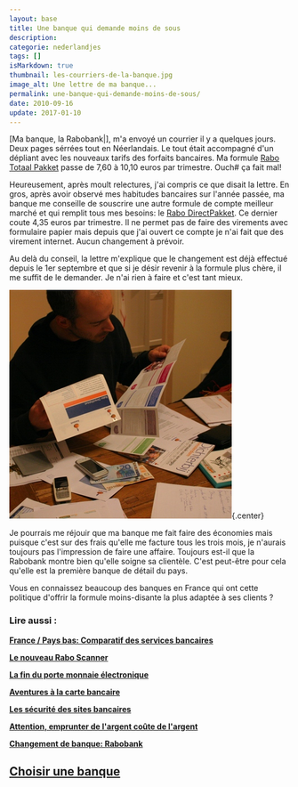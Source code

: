 ```yaml
---
layout: base
title: Une banque qui demande moins de sous
description: 
categorie: nederlandjes
tags: []
isMarkdown: true
thumbnail: les-courriers-de-la-banque.jpg
image_alt: Une lettre de ma banque...
permalink: une-banque-qui-demande-moins-de-sous/
date: 2010-09-16
update: 2017-01-10
---
```




[Ma banque, la Rabobank|], m'a envoyé un courrier il y a quelques jours. Deux pages sérrées tout en Néerlandais. Le tout était accompagné d'un dépliant avec les nouveaux tarifs des forfaits bancaires. Ma formule [Rabo Totaal Pakket](http://www.rabobank.nl/particulieren/producten/betalen/voor_uzelf/rabo_totaalpakket/default) passe de 7,60 à 10,10 euros par trimestre. Ouch# ça fait mal!

Heureusement, après moult relectures, j'ai compris ce que disait la lettre. En gros, après avoir observé mes habitudes bancaires sur l'année passée, ma banque me conseille de souscrire une autre formule de compte meilleur marché et qui remplit tous mes besoins: le [Rabo DirectPakket](http://www.rabobank.nl/particulieren/producten/betalen/voor_uzelf/rabo_directpakket/default). Ce dernier coute 4,35 euros par trimestre. Il ne permet pas de faire des virements avec formulaire papier mais depuis que j'ai ouvert ce compte je n'ai fait que des virement internet. Aucun changement à prévoir.

Au delà du conseil, la lettre m'explique que le changement est déjà effectué depuis le 1er septembre et que si je désir revenir à la formule plus chère, il me suffit de le demander. Je n'ai rien à faire et c'est tant mieux.

![Une lettre de ma banque...](les-courriers-de-la-banque.jpg){.center}

Je pourrais me réjouir que ma banque me fait faire des économies mais puisque c'est sur des frais qu'elle me facture tous les trois mois, je n'aurais toujours pas l'impression de faire une affaire. Toujours est-il que la Rabobank montre bien qu'elle soigne sa clientèle. C'est peut-être pour cela qu'elle est la première banque de détail du pays. 

Vous en connaissez beaucoup des banques en France qui ont cette politique d'offrir la formule moins-disante la plus adaptée à ses clients ?

### Lire aussi :
 **[France / Pays bas: Comparatif des services bancaires](/france-pays-bas-comparatif-des-services-bancaires)**

 **[Le nouveau Rabo Scanner](/nouveau-Rabo-Scanner)**

 **[La fin du porte monnaie électronique](/Porte-monnaie-electronique-la-fin-du-Chipknip)**

 **[Aventures à la carte bancaire](/aventures-carte-bancaire)**

 **[Les sécurité des sites bancaires](/la-securite-des-sites-bancaires)**

 **[Attention, emprunter de l'argent coûte de l'argent](/emprunter-de-l-argent-coute-de-l-argent)**

 **[Changement de banque: Rabobank](/changement-de-banque-rabobank)**

 **[Choisir une banque](/choisir-une-banque)**
---